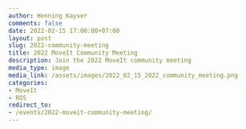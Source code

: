 ```yaml
---
author: Henning Kayser
comments: false
date: 2022-02-15 17:00:00+07:00
layout: post
slug: 2022-community-meeting
title: 2022 MoveIt Community Meeting
description: Join the 2022 MoveIt community meeting
media_type: image
media_link: /assets/images/2022_02_15_2022_community_meeting.png
categories:
- MoveIt
- ROS
redirect_to:
- /events/2022-moveit-community-meeting/
---
```

<!-- This page is meant to be blank as it redirects to a static page -->

